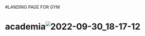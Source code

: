 #LANDING PAGE FOR GYM

# academia![2022-09-30_18-17-12](https://user-images.githubusercontent.com/19959045/193358268-6cbcbfe5-9ed5-4496-be65-0d5233dc6346.gif)
